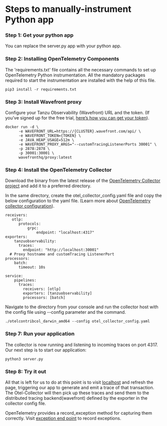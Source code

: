 # Steps to manually-instrument Python app
### Step 1: Get your python app
You can replace the server.py app with your python app.

### Step 2: Installing OpenTelemetry Components
The 'requirements.txt' file contains all the necessary commands to set up OpenTelemetry Python instrumentation. 
All the mandatory packages required to start the instrumentation are installed with the help of this file. 
```
pip3 install -r requirements.txt
```

### Step 3: Install Wavefront proxy
Configure your Tanzu Observability (Wavefront) URL and the token. (If you’ve signed up for the free trial, [here’s how you can get your token](https://docs.wavefront.com/users_account_managing.html#generate-an-api-token)).
```
docker run -d \
      -e WAVEFRONT_URL=https://{CLUSTER}.wavefront.com/api/ \
      -e WAVEFRONT_TOKEN={TOKEN} \
      -e JAVA_HEAP_USAGE=512m \
      -e WAVEFRONT_PROXY_ARGS="--customTracingListenerPorts 30001" \
      -p 2878:2878 \
      -p 30001:30001 \
      wavefronthq/proxy:latest
```

### Step 4: Install the OpenTelemetry Collector
Download the binary from the latest release of the [OpenTelemetry Collector project](https://github.com/open-telemetry/opentelemetry-collector-contrib/releases) and add it to a preferred directory.

In the same directory, create the otel_collector_config.yaml file and copy the below configuration to the yaml file. (Learn more about [OpenTelemetry collector configuration](https://opentelemetry.io/docs/collector/configuration/)).

```
receivers:
   otlp:
      protocols:
          grpc:
              endpoint: "localhost:4317"
exporters:
    tanzuobservability:
      traces:
        endpoint: "http://localhost:30001" 
  # Proxy hostname and customTracing ListenerPort
processors:
    batch:
      timeout: 10s
      
service:
    pipelines:
      traces:
        receivers: [otlp]
        exporters: [tanzuobservability]
        processors: [batch]
```

Navigate to the directory from your console and run the collector host with the config file using --config parameter and the command.
```
./otelcontribcol_darwin_amd64 --config otel_collector_config.yaml
```

### Step 7: Run your application
The collector is now running and listening to incoming traces on port 4317.
Our next step is to start our application:
```
python3 server.py
```

### Step 8: Try it out
All that is left for us to do at this point is to visit [localhost](http://localhost) and refresh the page, triggering our app to generate and emit a trace of that transaction. The Otel-Collector will then pick up these traces and send them to the distributed tracing backend(wavefront) defined by the exporter in the collector config file.

OpenTelemetry provides a record_exception method for capturing them correctly. Visit [exception end point](http://localhost/exception) to record exceptions. 



